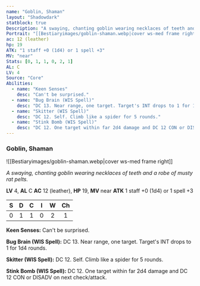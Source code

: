 ```yaml
---
name: "Goblin, Shaman"
layout: "Shadowdark"
statblock: true
Description: "A swaying, chanting goblin wearing necklaces of teeth and a robe of musty rat pelts."
Portrait: "[[Bestiaryimages/goblin-shaman.webp|cover ws-med frame right]]"
ac: 12 (leather)
hp: 19
ATK: "1 staff +0 (1d4) or 1 spell +3"
MV: "near"
Stats: [0, 1, 1, 0, 2, 1]
AL: C
LV: 4
Source: "Core"
Abilities:
  - name: "Keen Senses"
    desc: "Can't be surprised."
  - name: "Bug Brain (WIS Spell)"
    desc: "DC 13. Near range, one target. Target's INT drops to 1 for 1d4 rounds."
  - name: "Skitter (WIS Spell)"
    desc: "DC 12. Self. Climb like a spider for 5 rounds."
  - name: "Stink Bomb (WIS Spell)"
    desc: "DC 12. One target within far 2d4 damage and DC 12 CON or DISADV on next check/attack."
---
```


### Goblin, Shaman

![[Bestiaryimages/goblin-shaman.webp|cover ws-med frame right]]

_A swaying, chanting goblin wearing necklaces of teeth and a robe of musty rat pelts._

**LV** 4, **AL** C
**AC** 12 (leather), **HP** 19, **MV** near
**ATK** 1 staff +0 (1d4) or 1 spell +3

|  S  |  D  |  C  |  I  |  W  |  Ch  |
|:---:|:---:|:---:|:---:|:---:|:----:|
| 0 | 1 | 1 | 0 | 2 | 1 |

**Keen Senses:** Can't be surprised.

**Bug Brain (WIS Spell):** DC 13. Near range, one target. Target's INT drops to 1 for 1d4 rounds.

**Skitter (WIS Spell):** DC 12. Self. Climb like a spider for 5 rounds.

**Stink Bomb (WIS Spell):** DC 12. One target within far 2d4 damage and DC 12 CON or DISADV on next check/attack.

